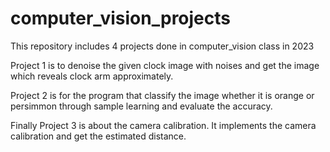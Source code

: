 # computer_vision_projects
This repository includes 4 projects done in computer_vision class in 2023

Project 1 is to denoise the given clock image with noises and get the image which reveals clock arm approximately.

Project 2 is for the program that classify the image whether it is orange or persimmon through sample learning and evaluate the accuracy.

Finally Project 3 is about the camera calibration. It implements the camera calibration and get the estimated distance.
